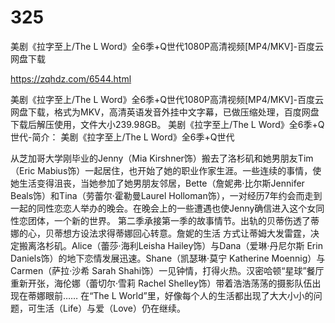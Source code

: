 # 325
美剧《拉字至上/The L Word》全6季+Q世代1080P高清视频[MP4/MKV]-百度云网盘下载

https://zqhdz.com/6544.html

美剧《拉字至上/The L Word》全6季+Q世代1080P高清视频[MP4/MKV]-百度云网盘下载，格式为MKV，高清英语发音外挂中文字幕，已做压缩处理，百度网盘下载后解压使用，文件大小239.98GB。
美剧《拉字至上/The L Word》全6季+Q世代-简介：
美剧《拉字至上/The L Word》全6季+Q世代

从芝加哥大学刚毕业的Jenny（Mia Kirshner饰）搬去了洛杉矶和她男朋友Tim（Eric Mabius饰）一起居住，也开始了她的职业作家生涯。一些连续的事情，使她生活变得沮丧，当她参加了她男朋友邻居，Bette（詹妮弗·比尔斯Jennifer Beals饰）和Tina（劳蕾尔·霍勒曼Laurel Holloman饰），一对经历7年约会而走到一起的同性恋恋人举办的晚会。在晚会上的一些遭遇也使Jenny确信进入这个女同性恋团体，一个新的世界。
第二季承接第一季的故事情节。出轨的贝蒂伤透了蒂娜的心，贝蒂想方设法求得蒂娜回心转意。詹妮的生活 方式让蒂姆大发雷霆，决定搬离洛杉矶。Alice（蕾莎·海利Leisha Hailey饰）与Dana（爱琳·丹尼尔斯 Erin Daniels饰）的地下恋情发展迅速。Shane（凯瑟琳·莫宁 Katherine Moennig）与Carmen（萨拉·沙希 Sarah Shahi饰）一见钟情，打得火热。汉密哈顿“星球”餐厅重新开张，海伦娜（蕾切尔·雪莉 Rachel Shelley饰）带着浩浩荡荡的摄影队伍出现在蒂娜眼前……
在“The L World”里，好像每个人的生活都出现了大大小小的问题，可生活（Life）与爱（Love）仍在继续。

